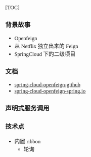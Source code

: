 <span  style="font-family: Simsun,serif; font-size: 17px; ">

[TOC]

### 背景故事

- Openfeign
- 从 Netflix 独立出来的 Feign
- SpringCloud 下的二级项目

### 文档

- [spring-cloud-openfeign-github](https://github.com/spring-cloud/spring-cloud-openfeign)
- [spring-cloud-openfeign-spring.io](https://spring.io/projects/spring-cloud-openfeign)

### 声明式服务调用

### 技术点

- 内置 ribbon
    - 轮询

</span>